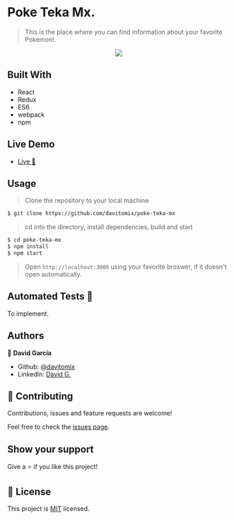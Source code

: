 # Poke Teka Mx.

> This is the place where you can find information about your favorite Pokemon!.

<p align="center">
  <img src="./poke-teka-main.gif">
</p>

## Built With

- React
- Redux
- ES6
- webpack
- npm

## Live Demo

- [Live :rocket:](https://poke-teka-mx.netlify.app/)

## Usage

> Clone the repository to your local machine

```sh
$ git clone https://github.com/davitomix/poke-teka-mx
```

> cd into the directory, install dependencies, build and start

```sh
$ cd poke-teka-mx
$ npm install
$ npm start
```

> Open `http://localhost:3000` using your favorite broswer, if it doesn't open automatically.

## Automated Tests :space_invader:

To implement.

## Authors

👤 **David García**

- Github: [@davitomix](https://github.com/davitomix)
- LinkedIn: [David G.](https://linkedin.com/linkedinhandle)

## 🤝 Contributing

Contributions, issues and feature requests are welcome!

Feel free to check the [issues page](issues/).

## Show your support

Give a ⭐️ if you like this project!

## 📝 License

This project is [MIT](lic.url) licensed.
